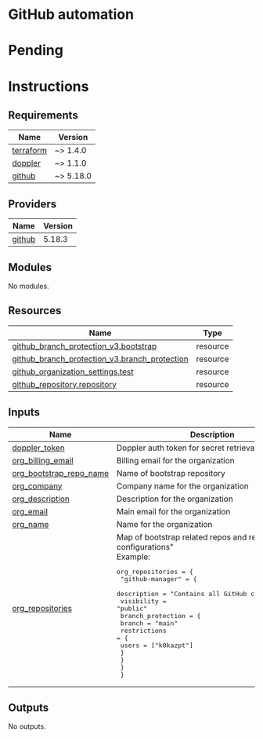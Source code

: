 # GitHub automation


# Pending


# Instructions

<!-- BEGINNING OF PRE-COMMIT-TERRAFORM DOCS HOOK -->
## Requirements

| Name | Version |
|------|---------|
| <a name="requirement_terraform"></a> [terraform](#requirement\_terraform) | ~> 1.4.0 |
| <a name="requirement_doppler"></a> [doppler](#requirement\_doppler) | ~> 1.1.0 |
| <a name="requirement_github"></a> [github](#requirement\_github) | ~> 5.18.0 |

## Providers

| Name | Version |
|------|---------|
| <a name="provider_github"></a> [github](#provider\_github) | 5.18.3 |

## Modules

No modules.

## Resources

| Name | Type |
|------|------|
| [github_branch_protection_v3.bootstrap](https://registry.terraform.io/providers/integrations/github/latest/docs/resources/branch_protection_v3) | resource |
| [github_branch_protection_v3.branch_protection](https://registry.terraform.io/providers/integrations/github/latest/docs/resources/branch_protection_v3) | resource |
| [github_organization_settings.test](https://registry.terraform.io/providers/integrations/github/latest/docs/resources/organization_settings) | resource |
| [github_repository.repository](https://registry.terraform.io/providers/integrations/github/latest/docs/resources/repository) | resource |

## Inputs

| Name | Description | Type | Default | Required |
|------|-------------|------|---------|:--------:|
| <a name="input_doppler_token"></a> [doppler\_token](#input\_doppler\_token) | Doppler auth token for secret retrieval. | `string` | `""` | no |
| <a name="input_org_billing_email"></a> [org\_billing\_email](#input\_org\_billing\_email) | Billing email for the organization | `string` | n/a | yes |
| <a name="input_org_bootstrap_repo_name"></a> [org\_bootstrap\_repo\_name](#input\_org\_bootstrap\_repo\_name) | Name of bootstrap repository | `string` | n/a | yes |
| <a name="input_org_company"></a> [org\_company](#input\_org\_company) | Company name for the organization | `string` | n/a | yes |
| <a name="input_org_description"></a> [org\_description](#input\_org\_description) | Description for the organization | `string` | n/a | yes |
| <a name="input_org_email"></a> [org\_email](#input\_org\_email) | Main email for the organization | `string` | n/a | yes |
| <a name="input_org_name"></a> [org\_name](#input\_org\_name) | Name for the organization | `string` | n/a | yes |
| <a name="input_org_repositories"></a> [org\_repositories](#input\_org\_repositories) | Map of bootstrap related repos and respective configurations"<br>  Example:<pre>org_repositories = {<br>    "github-manager" = {<br>      description = "Contains all GitHub configurations"<br>      visibility = "public"<br>      branch_protection = {<br>        branch       = "main"<br>        restrictions = {<br>          users = ["k0kazpt"]<br>        }<br>      }<br>    }<br>  }</pre> | `any` | n/a | yes |

## Outputs

No outputs.
<!-- END OF PRE-COMMIT-TERRAFORM DOCS HOOK -->
